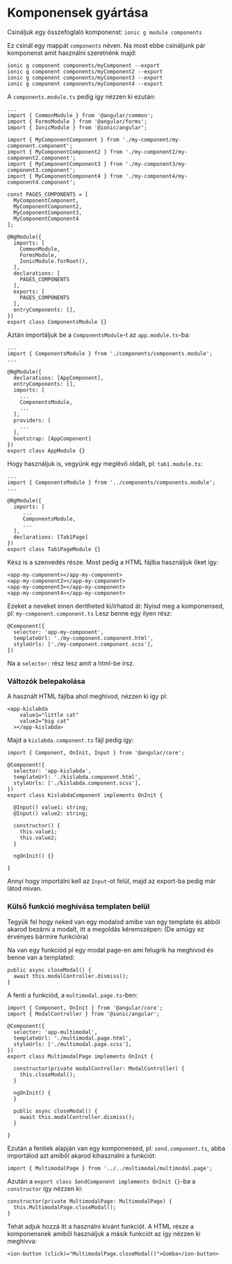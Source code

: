 # Komponensek gyártása

Csináljuk egy összefoglaló komponenst:
`ionic g module components`

Ez csinál egy mappát `components` néven. Na most ebbe csináljunk pár komponenst amit használni szeretnénk majd:
```
ionic g component components/myComponent --export
ionic g component components/myComponent2 --export
ionic g component components/myComponent3 --export
ionic g component components/myComponent4 --export
```
A `components.module.ts` pedig így nézzen ki ezután:
```
...
import { CommonModule } from '@angular/common';
import { FormsModule } from '@angular/forms';
import { IonicModule } from '@ionic/angular';

import { MyComponentComponent } from './my-component/my-component.component';
import { MyComponentComponent2 } from './my-component2/my-component2.component';
import { MyComponentComponent3 } from './my-component3/my-component3.component';
import { MyComponentComponent4 } from './my-component4/my-component4.component';

const PAGES_COMPONENTS = [
  MyComponentComponent,
  MyComponentComponent2,
  MyComponentComponent3,
  MyComponentComponent4
];

@NgModule({
  imports: [
    CommonModule,
    FormsModule,
    IonicModule.forRoot(),
  ],
  declarations: [
    PAGES_COMPONENTS
  ],
  exports: [
    PAGES_COMPONENTS
  ],
  entryComponents: [],
})
export class ComponentsModule {}
```

Aztán importáljuk be a `ComponentsModule`-t az `app.module.ts`-ba:

```
...
import { ComponentsModule } from './components/components.module';
...

@NgModule({
  declarations: [AppComponent],
  entryComponents: [],
  imports: [
    ...
    ComponentsModule,
    ...
  ],
  providers: [
    ...
  ],
  bootstrap: [AppComponent]
})
export class AppModule {}
```
Hogy használjuk is, vegyünk egy meglévő oldalt, pl: `tab1.module.ts`:
```
...
import { ComponentsModule } from '../components/components.module';
...

@NgModule({
  imports: [
     ...
     ComponentsModule,
     ...
  ],
  declarations: [Tab1Page]
})
export class Tab1PageModule {}
```
Kész is a szenvedés része. Most pedig a HTML fájlba használjuk őket így:
```
<app-my-component></app-my-component>
<app-my-component2></app-my-component>
<app-my-component3></app-my-component>
<app-my-component4></app-my-component>
```
Ezeket a neveket innen derítheted ki/írhatod át: Nyisd meg a komponensed, pl: `my-component.component.ts`
Lesz benne egy ilyen rész:
```
@Component({
  selector: 'app-my-component',
  templateUrl: './my-component.component.html',
  styleUrls: ['./my-component.component.scss'],
})
```
Na a `selector:` rész lesz amit a html-be írsz.

### Változók belepakolása
A használt HTML fájlba ahol meghívod, nézzen ki így pl:
```
<app-kislabda
    value1="little cat"
    value2="big cat"
  ></app-kislabda>
```

Majd a `kislabda.component.ts` fájl pedig így:
```
import { Component, OnInit, Input } from '@angular/core';

@Component({
  selector: 'app-kislabda',
  templateUrl: './kislabda.component.html',
  styleUrls: ['./kislabda.component.scss'],
})
export class KislabdaComponent implements OnInit {

  @Input() value1: string;
  @Input() value2: string;

  constructor() {
    this.value1;
    this.value2;
  }

  ngOnInit() {}

}
```
Annyi hogy importálni kell az `Input`-ot felül, majd az export-ba pedig már látod mivan.

### Külső funkció meghívása templaten belül
Tegyük fel hogy neked van egy modalod amibe van egy template és abból akarod bezárni a modalt, itt a megoldás kéremszépen: (De amúgy ez érvényes bármire funkcióra)

Na van egy funkciód pl egy modal page-en ami felugrik ha meghívod és benne van a templated:
```
public async closeModal() {
  await this.modalController.dismiss();
}
```

A fenti a funkciód, a `multimodal.page.ts`-ben:
```
import { Component, OnInit } from '@angular/core';
import { ModalController } from '@ionic/angular';

@Component({
  selector: 'app-multimodal',
  templateUrl: './multimodal.page.html',
  styleUrls: ['./multimodal.page.scss'],
})
export class MultimodalPage implements OnInit {

  constructor(private modalController: ModalController) {
    this.closeModal();
  }

  ngOnInit() {
  }

  public async closeModal() {
    await this.modalController.dismiss();
  }

}
```

Ezután a fentiek alapján van egy komponensed, pl: `send.component.ts`, abba importálod azt amiből akarod kihasználni a funkciót:
```
import { MultimodalPage } from '../../multimodal/multimodal.page';
```

Azután a `export class SendComponent implements OnInit {}`-ba a `constructor` így nézzen ki:
```
constructor(private MultimodalPage: MultimodalPage) {
  this.MultimodalPage.closeModal();
}
```

Tehát adjuk hozzá itt a használni kívánt funkciót.
A HTML része a komponensnek amiből használjuk a másik funkciót az így nézzen ki meghívva:
```
<ion-button (click)="MultimodalPage.closeModal()">Gomba</ion-button>
```
